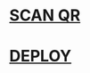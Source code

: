 # [SCAN QR](https://x-asena-qr.herokuapp.com)

# [DEPLOY](https://heroku.com/deploy?template=https://github.com/Akshayzin/Aleena) 



